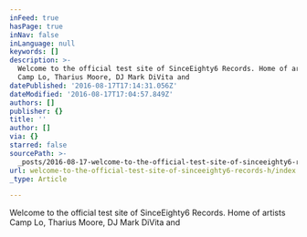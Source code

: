 ```yaml
---
inFeed: true
hasPage: true
inNav: false
inLanguage: null
keywords: []
description: >-
  Welcome to the official test site of SinceEighty6 Records. Home of artists
  Camp Lo, Tharius Moore, DJ Mark DiVita and
datePublished: '2016-08-17T17:14:31.056Z'
dateModified: '2016-08-17T17:04:57.849Z'
authors: []
publisher: {}
title: ''
author: []
via: {}
starred: false
sourcePath: >-
  _posts/2016-08-17-welcome-to-the-official-test-site-of-sinceeighty6-records-h.md
url: welcome-to-the-official-test-site-of-sinceeighty6-records-h/index.html
_type: Article

---
```

Welcome to the official test site of SinceEighty6 Records. Home of artists Camp Lo, Tharius Moore, DJ Mark DiVita and
